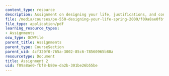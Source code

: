```yaml
---
content_type: resource
description: Assignment on designing your life, justifications, and confessions.
file: /media/courses/pe-550-designing-your-life-spring-2009/f09a8ae0fbf8b80eda2b301be26b55be_MITPE_550iap09_s09_assn02_iap07.pdf
file_type: application/pdf
learning_resource_types:
- Assignments
ocw_type: OCWFile
parent_title: Assignments
parent_type: CourseSection
parent_uid: 4cf320f0-765a-3002-85c6-78560965b80a
resourcetype: Document
title: Assignment 2
uid: f09a8ae0-fbf8-b80e-da2b-301be26b55be
---
```

